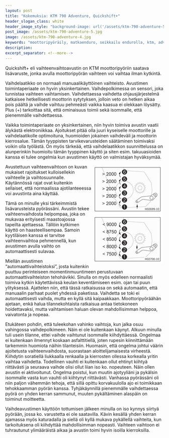 ```yaml
---
layout: post
title: "Kokemuksia: KTM 790 Adventure, Quickshift+"
header_slogan_class: white
header_image_style: "background-image: url('/assets/ktm-790-adventure-5.jpg');"
post_image: /assets/ktm-790-adventure-5.jpg
image: /assets/ktm-790-adventure-4.jpg
keywords: "moottoripyöräily, matkaenduro, seikkailu endurolla, ktm, adventure, 790"
description: 
excerpt_separator: <!--more-->
---
```


Quickshift+ eli vaihteenvaihtoavustin on KTM moottoripyöriin saatava 
lisävaruste, jonka avulla moottoripyörän vaihteen voi vaihtaa ilman 
kytkintä.

Vaihdelaatikko on normaali manuaalikäyttöinen vaihteisto. Avustimen 
toimintaperiaate on hyvin yksinkertainen. Vaihdepolkimessa on sensori, 
joka tunnistaa vaihteen vaihtamisen. Vaihdettaessa vaihdetta 
ohjausjärjestelmä katkaisee hetkellisesti moottorin sytytyksen, jolloin 
veto on hetken aikaa pois päältä ja vaihde vaihtuu pehmeästi vaikka 
kaasua ei olekkaan löysätty. Plus (+) tarkoittaa sitä, että ominaisuus 
toimii sekä isommalle, että pienemmälle vaihdettaessa.

<!--more-->

Vaikka toimintaperiaate on yksinkertainen, niin hyvin toimiva avustin 
vaatii älykästä elektroniikkaa. Ajoitukset pitää olla juuri kyseiselle 
moottorille ja vaihdelaatikolle optimoituna, huomioiden jokainen 
vaihdeväli ja moottorin kierrosalue. Tämän tyyppisten tarvikevarusteiden 
säätäminen toimivaksi voikin olla työlästä. On myös tärkeää, että 
vaihdelaatikkon suunnittelussa on alunperinkin huomioitu tämän tyyppinen 
käyttö ja siten esim. takuuasioiden kanssa ei tulee ongelmia kun 
avustimen käyttö on valmistajan hyväksymää.

<img src="/assets/ktm-790-adventure-6.jpg" style="float: right; padding: 
5px;" />

Avustettuun vaihteenvaihtoon on kuvan mukaiset rajoitukset 
kulloisellekin vaihteelle ja vaihtosuunnalle. Käytännössä rajat ovat 
kuitenkin sellaiset, että normaalissa ajotilanteeessa voi avustinta aina 
käyttää.

Tämä on minulle yksi tärkeimmistä lisävarusteista pyörässäni. Avustin 
tekee vaihteenvaihdosta helpompaa, joka on mukavaa erityisesti 
maastoajossa tapeilta ajettaessa. Tällöin kytkimen käyttö on 
haasteellisempaa. Samoin kyytiläisen kanssa ei tarvitse 
vaihteenvaihtoa pehmennellä, kun avustimen avulla vaihto on 
automaattisesti sulavaa.

Miellän avustimen “automaattivaihteistoksi”, josta kuitenkin puuttuu 
perinteiseen momentinmuuntimeen perustuvaan automaattivaihteiston 
tehohävikki. Sinulla on myös edelleen normaalisti toimiva kytkin 
käytettävissä keulan keventämiseen esim. ojan tai puun ylityksessä. 
Ajattelen niin, että tässä ratkaisussa on sekä automaatin, että 
manuaalin parhaat puolet yhdessä paketissa. Vaihdetta se toki ei 
automaattisesti vaihda, mutta en kyllä sitä kaipaakkaan. 
Moottoripyöräähän ajetaan, enkä halua tilannekohtaista ratkaisua antaa 
tietokoneen hoidettavaksi, mutta vaihtamisen haluan olevan 
mahdollisimman helppoa, vaivatonta ja nopeaa.

Etukäteen pohdin, että tuleekohan vahinko vaihtoja, kun jalka osuu 
vahingossa vaihdepolkimeen. Näin ei ole kuitenkaan käynyt. Alkuun 
minulla tuli usein tilanne, ettei vaihde vaihtunut isommalle 
kiihdyttäessä. Ongelmaa ei kuitenkaan ilmennyt koskaan asfalttitiellä, 
joten rupesin kiinnittämään tarkemmin huomiota näihin tilanteisiin. 
Huomasin, että ongelma johtui väärin ajoitetusta vaihteenvaihdosta, 
suorastaan aloittelijamaisesta virheestä. Kiihdytin soratiellä 
liukkaalla renkaalla ja kierrosten ollessa korkealla yritin vaihtaa 
vaihdetta. Todellinen vauhti ei kuitenkaan ollut ehtinyt kiihtyä 
riittävästi ja seuraava vaihde olisi ollut liian iso ko. nopeuteen. Näin 
ollen avustin ei aktivoitunut. Ongelma poistui, kun muutin ajotyyliäni 
ja pykälsin isommalle vasta kun vauhti oli kiihtynyt riittävästi. 
Vanhassa pyörässäni oli niin paljon vähemmän tehoja, että sillä opittu 
korvakuulolla ajo ei toimikkaan tehokkaamman pyörän kanssa. 
Tyhjäkäynnillä pienemmälle vaihdettaessa pyörä on yhden kerran sammunut, 
muuten pykältäminen alaspäin on toiminut moitteetta.

Vaihdeavustimen käyttöön tottumisen jälkeen minulla on iso kynnys 
siirtyä pyörään, jossa ko. varustetta ei ole saatavilla. Kävin kesällä 
yhden kerran ajamassa myös katuradalla ja siellä oli kyllä mukava 
pykällellä vaihteita, kun tarkoituksena oli kiihdyttää mahdollisimman 
nopeasti. Vaihteen vaihtoon ei tuhrautunut ylimääräistä aikaa ja avustin 
toimi hyvin isoilla kierroksilla.

